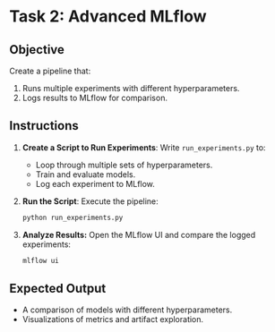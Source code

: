 # **Task 2: Advanced MLflow**

## **Objective**

Create a pipeline that:

1. Runs multiple experiments with different hyperparameters.
2. Logs results to MLflow for comparison.

## **Instructions**

1. **Create a Script to Run Experiments**:
   Write `run_experiments.py` to:
   - Loop through multiple sets of hyperparameters.
   - Train and evaluate models.
   - Log each experiment to MLflow.

2. **Run the Script**:
   Execute the pipeline:

   ```bash
   python run_experiments.py
   ```

3. **Analyze Results:**
    Open the MLflow UI and compare the logged experiments:

   ```bash
   mlflow ui
   ```

## **Expected Output**

- A comparison of models with different hyperparameters.
- Visualizations of metrics and artifact exploration.

